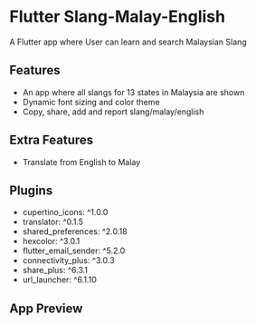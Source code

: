 # Flutter Slang-Malay-English

A Flutter app where User can learn and search Malaysian Slang

## Features
- An app where all slangs for 13 states in Malaysia are shown
- Dynamic font sizing and color theme
- Copy, share, add and report slang/malay/english

## Extra Features
- Translate from English to Malay

## Plugins
- cupertino_icons: ^1.0.0
- translator: ^0.1.5
- shared_preferences: ^2.0.18
- hexcolor: ^3.0.1
- flutter_email_sender: ^5.2.0
- connectivity_plus: ^3.0.3
- share_plus: ^6.3.1
- url_launcher: ^6.1.10

## App Preview
<picture>
  <source media="(prefers-color-scheme: dark)" srcset="/readme-assets/dashboard.jpg">
</picture>
